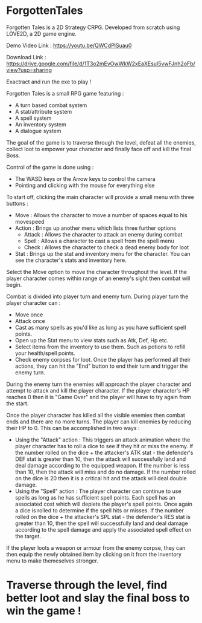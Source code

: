 # ForgottenTales
Forgotten Tales is a 2D Strategy CRPG. Developed from scratch using LOVE2D, a 2D game engine. 

Demo Video Link : https://youtu.be/QWCdPlSuau0

Download Link : https://drive.google.com/file/d/1T3o2mEvOwWkW2xEaXEsuI5vwFJnh2oFb/view?usp=sharing

Exactract and run the exe to play !

Forgotten Tales is a small RPG game featuring :

 - A turn based combat system
 - A stat/attribute system 
 - A spell system
 - An inventory system
 - A dialogue system

The goal of the game is to traverse through the level, defeat all the enemies, collect loot to empower your character and finally face off and kill the final Boss. 

Control of the game is done using :
 - The WASD keys or the Arrow keys to control the camera
 - Pointing and clicking with the mouse for everything else

To start off, clicking the main character will provide a small menu with three buttons :
 - Move : Allows the character to move a number of spaces equal to his movespeed
 - Action : Brings up another menu which lists three further options 
     - Attack : Allows the character to attack an enemy during combat
     - Spell : Allows a character to cast a spell from the spell menu
     - Check : Allows the character to check a dead enemy body for loot
 - Stat : Brings up the stat and inventory menu for the character. You can see the character's stats and inventory here. 

Select the Move option to move the character throughout the level. 
If the player character comes within range of an enemy's sight then combat will begin. 

Combat is divided into player turn and enemy turn. 
During player turn the player character can :
 - Move once
 - Attack once
 - Cast as many spells as you'd like as long as you have sufficient spell points.
 - Open up the Stat menu to view stats such as Atk, Def, Hp etc. 
 - Select items from the inventory to use them. Such as potions to refill your health/spell points.
 - Check enemy corpses for loot.
Once the player has performed all their actions, they can hit the "End" button to end their turn and trigger the enemy turn. 

During the enemy turn the enemies will approach the player character and attempt to attack and kill the player character.
If the player character's HP reaches 0 then it is "Game Over" and the player will have to try again from the start. 

Once the player character has killed all the visible enemies then combat ends and there are no more turns. 
The player can kill enemies by reducing their HP to 0. 
This can be accomplished in two ways : 
 - Using the "Attack" action : This triggers an attack animation where the player character has to roll a dice to see if they hit or miss the enemy. If the number rolled on the dice + the attacker's ATK stat - the defender's DEF stat is greater than 10, then the attack will successfully land and deal damage according to the equipped weapon. If the number is less than 10, then the attack will miss and do no damage. If the number rolled on the dice is 20 then it is a critical hit and the attack will deal double damage. 
 - Using the "Spell" action : The player character can continue to use spells as long as he has sufficient spell points. Each spell has an associated cost which will deplete the player's spell points. Once again a dice is rolled to determine if the spell hits or misses. If the number rolled on the dice + the attacker's SPL stat - the defender's RES stat is greater than 10, then the spell will successfully land and deal damage according to the spell damage and apply the associated spell effect on the target. 

If the player loots a weapon or armour from the enemy corpse, they can then equip the newly obtained item by clicking on it from the inventory menu to make themeselves stronger. 

# Traverse through the level, find better loot and slay the final boss to win the game !


